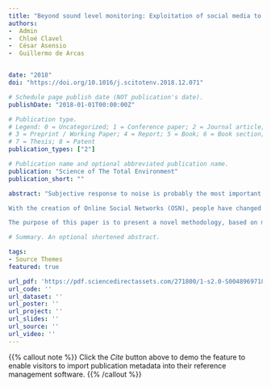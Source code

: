 ```yaml
---
title: "Beyond sound level monitoring: Exploitation of social media to gather citizens subjective response to noise"
authors:
-  Admin
-  Chloé Clavel
-  César Asensio
-  Guillermo de Arcas


date: "2018"
doi: "https://doi.org/10.1016/j.scitotenv.2018.12.071"

# Schedule page publish date (NOT publication's date).
publishDate: "2018-01-01T00:00:00Z"

# Publication type.
# Legend: 0 = Uncategorized; 1 = Conference paper; 2 = Journal article;
# 3 = Preprint / Working Paper; 4 = Report; 5 = Book; 6 = Book section;
# 7 = Thesis; 8 = Patent
publication_types: ["2"]

# Publication name and optional abbreviated publication name.
publication: "Science of The Total Environment"
publication_short: ""

abstract: "Subjective response to noise is probably the most important goal in environmental acoustics. Traditional surveys have the drawback of high cost deriving from its development and execution, the limited number of participants, and the duration of the surveying campaign. The main drawbacks of online surveys are the low participation, or the self-produced bias that concerns about the topic can raise. In both cases, the process of designing questionnaires, implementing the survey, and analysing the results can be long, expensive and ineffective to monitor changes in the short-term.

With the creation of Online Social Networks (OSN), people have changed the manner they communicate and use technology. Nowadays, people can provide information regarding their likes, opinion and discomfort about any topic, including noise, in just a few minutes with their smartphone. These Internet opinions can be analysed automatically using machine learning and Natural Language Processing techniques to get insights that can help in the early detection of noise problems, or in the prior assessment of action plans. This information can be significant helpful in addressing noise management by local authorities and stakeholders.

The purpose of this paper is to present a novel methodology, based on machine learning, allowing for the gathering and processing of OSN text data, enabling the generation of a system able to exploit the data to detect noise complaints and to classify them by source. This methodology has been piloted in a case study using Twitter, and the main results are presented"

# Summary. An optional shortened abstract.

tags:
- Source Themes
featured: true

url_pdf: 'https://pdf.sciencedirectassets.com/271800/1-s2.0-S0048969718X00321/1-s2.0-S0048969718349118/main.pdf?X-Amz-Security-Token=IQoJb3JpZ2luX2VjEMn%2F%2F%2F%2F%2F%2F%2F%2F%2F%2FwEaCXVzLWVhc3QtMSJHMEUCIFwhMjtwu%2BVzknqH5Q1h4CSUqpTnnpWXt1s3pQHsU2W7AiEAsb%2FRhsH2r609zkYBFguTLtW%2FaCZUuCi97AeaaCIXoq4quwUIof%2F%2F%2F%2F%2F%2F%2F%2F%2F%2FARAFGgwwNTkwMDM1NDY4NjUiDKNWcQMmYsyps73rvSqPBQxHlh11Zsm3ilYkwcfs3ybcstrgYV8%2Bym47w4sOzsslWtmzpg%2Bu3VKQ%2BdSI6WLIY7vRrESiGbCo0zhbexlRXMnmmPXrNMkrkxxlaSMuC3DI4yzhvpWOPgE7FhxVfhTqIIqi%2FMSrTnyelMRratEFu8Hv5dtlTXT5sdDmNqdPE9uzSiJAqHUaABcGvkhM%2FDjNbijdmkWpfeV0%2BkZkkUC07%2FCbi9SrgosC8cMf%2FREYavz%2FoflqSYE3xiUaa2FN%2BGDLS0gxgeI2SihAqb%2BT8WGdwpkvnH%2F9yb4CKY599tjZIc5N2b0fOHR8qeRDGcS%2Bt9viU8GYi3d5LbdD7eTIn7bAo1mvFWfF3HjL3ID4HGevlFK6TDvF2ZBiAqaqkUBFjIUCaWDQPH2HWDcrDG3jExelJVn3iMEKoLHGBqBnhT6SFV%2B3%2BfwDINHUB%2FDPqCCEp8qxusVJHE6kJucEXsq2WXLIuZdaEs9nGowkl0klrRsOCByVqnzypOFxHnIoZyRn29SlNQNDiNL6hZMdg%2Ftw0%2FJW27vIF%2Bo%2Bvbz%2B0dAqG90TZSX598J1h8wpy7dR54YR3m1PSPwELBx9hY%2FIliOy5Vq95HhFXSFm4z9%2B293kw7H8Ve%2FwW6em1DnDbd%2FrjmCk%2Bi%2Fe75fVxN9VCI9wr5WqXQOt8D%2F0aQ2aZhmqE0Nu0Q6Y95eGy0HbRo2SsguVUMHEvGxoRhYyMQ4Kwz5Ls5B8meWVlknB%2BINS5RQ2Wy7WvmzwRVb1FRFVQZRfwp1ydM1Ysf0KVJnwcYBy%2BrsdUtecXmkEpD9248%2FlHZsm3tYh9gL%2F2u0rjp9XJDiZQ6CYEnRZ0iWVlBnWCq8xGpRJZmRam7akdLTn7TosBydmfNrgluZXOoww67LrpwY6sQFFs2Z84OvqIiJ1L%2BHtbAlPnZ1QyzVjwpNGjAcvtmcCEc%2FXK3YHn4Il7IMulCQHOIDmo0SK0uHD1SM63aOx%2FDeRCjTpyx469TFrEu0nIkF6TIfdNSwFEyhLqBYoHM83WEs8FZZqBuIoRaz1dX5dCxHmpLjGMJLJZ%2BubCMJLpQFYPr8S2tDRLCsNtXzn4DbPB1J%2BI2VQZqRmrpBCTRQ9kgOXcAphkC27qK86P5%2BK7jjIed4%3D&X-Amz-Algorithm=AWS4-HMAC-SHA256&X-Amz-Date=20230908T090029Z&X-Amz-SignedHeaders=host&X-Amz-Expires=300&X-Amz-Credential=ASIAQ3PHCVTYQBJLTL5E%2F20230908%2Fus-east-1%2Fs3%2Faws4_request&X-Amz-Signature=2d36fb1b0db2537001a1c46cd3e3085cd18dbb2af569cdb6af1aca4f90bce78f&hash=b56d918cd224b5524a9d20a97627200aca6947f0a215f698703bf11f73f6bde1&host=68042c943591013ac2b2430a89b270f6af2c76d8dfd086a07176afe7c76c2c61&pii=S0048969718349118&tid=spdf-649910ec-2737-4031-b181-de6c01675abe&sid=603fc6e714eb6144174882c-94a6e4471943gxrqb&type=client&tsoh=d3d3LnNjaWVuY2VkaXJlY3QuY29t&ua=1f1558535758575e505e5b&rr=803600599bdf6675&cc=es'
url_code: ''
url_dataset: ''
url_poster: ''
url_project: ''
url_slides: ''
url_source: ''
url_video: ''
---
```

{{% callout note %}}
Click the _Cite_ button above to demo the feature to enable visitors to import publication metadata into their reference management software.
{{% /callout %}}
                            
